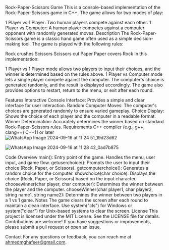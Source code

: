 Rock-Paper-Scissors Game
This is a console-based implementation of the Rock-Paper-Scissors game in C++. The game allows for two modes of play:

1 Player vs 1 Player: Two human players compete against each other.
1 Player vs Computer: A human player competes against a computer opponent with randomly generated moves.
Description
The Rock-Paper-Scissors game is a classic hand game often used as a simple decision-making tool. The game is played with the following rules:

Rock crushes Scissors
Scissors cut Paper
Paper covers Rock
In this implementation:

1 Player vs 1 Player mode allows two players to input their choices, and the winner is determined based on the rules above.
1 Player vs Computer mode lets a single player compete against the computer. The computer's choice is generated randomly, and the result is displayed accordingly.
The game also provides options to restart, return to the menu, or exit after each round.

Features
Interactive Console Interface: Provides a simple and clear interface for user interaction.
Random Computer Moves: The computer's choices are generated randomly to ensure varied gameplay.
Choice Display: Shows the choice of each player and the computer in a readable format.
Winner Determination: Accurately determines the winner based on standard Rock-Paper-Scissors rules.
Requirements
C++ compiler (e.g., g++, clang++)
C++11 or later
![WhatsApp Image 2024-09-16 at 11 24 51_19d23d62](https://github.com/user-attachments/assets/76346ebf-90d8-4e80-b94f-aa1f74bd3838)

![WhatsApp Image 2024-09-16 at 11 28 42_0ad7b875](https://github.com/user-attachments/assets/901483dd-7f93-4dbd-b2d7-438371c9a027)

Code Overview
main(): Entry point of the game. Handles the menu, user input, and game flow.
getuserchoice(): Prompts the user to input their choice (Rock, Paper, or Scissors).
getcomputerchoice(): Generates a random choice for the computer.
showchoice(char choice): Displays the choice (Rock, Paper, or Scissors) based on the input character.
choosewinner(char player, char computer): Determines the winner between the player and the computer.
chooseWinner(char player1, char player2, string name1, string name2): Determines the winner between two players in a 1 vs 1 game.
Notes
The game clears the screen after each round to maintain a clean interface.
Use system("cls") for Windows or system("clear") for Unix-based systems to clear the screen.
License
This project is licensed under the MIT License. See the LICENSE file for details.
Contributions are welcome! If you have suggestions or improvements, please submit a pull request or open an issue.

Contact For any questions or feedback, you can reach me at ahmedmghafeer@gmail.com.




